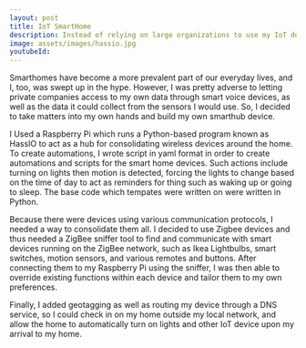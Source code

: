 ```yaml
---
layout: post
title: IoT SmartHome
description: Instead of relying on large organizations to use my IoT devices, I decided to consolidate and control them on my own.
image: assets/images/hassio.jpg
youtubeId: 
---
```


Smarthomes have become a more prevalent part of our everyday lives, and I, too, was swept up in the hype. However, I was pretty adverse to letting private companies access to my own data through smart voice devices, as well as the data it could collect from the sensors I would use. So,
I decided to take matters into my own hands and build my own smarthub device. 

I	Used a Raspberry Pi which runs a Python-based program known as HassIO to act as a hub for consolidating wireless devices around the home. 
To create automations, I wrote script in yaml format in order to create automations and scripts for the smart home devices. Such actions include turning on lights then motion is detected, forcing the lights to change based on the time of day to act as reminders for thing such as waking up or going to sleep. 
The base code which tempates were written on were written in Python.

Because there were devices using various communication protocols, I needed a way to consolidate them all. I decided to use Zigbee devices and thus needed a ZigBee sniffer tool to find and communicate with smart devices running on the ZigBee network, such as Ikea Lightbulbs, smart switches, motion sensors, and various remotes and buttons.
After connecting them to my Raspberry Pi using the sniffer, I was then able to override existing functions within each device and tailor them to my own preferences.

Finally, I added geotagging as well as routing my device through a DNS service, so I could check in on my home outside my local network, and allow the home to automatically turn on lights and other IoT device upon my arrival to my home.

